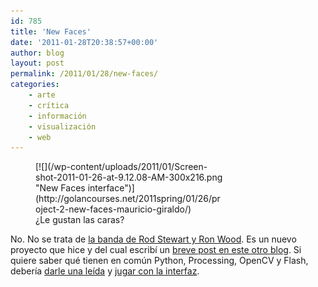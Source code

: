 ```yaml
---
id: 785
title: 'New Faces'
date: '2011-01-28T20:38:57+00:00'
author: blog
layout: post
permalink: /2011/01/28/new-faces/
categories:
    - arte
    - crítica
    - información
    - visualización
    - web
---
```


<figure aria-describedby="caption-attachment-786" class="wp-caption alignnone" id="attachment_786" style="width: 300px">[![](/wp-content/uploads/2011/01/Screen-shot-2011-01-26-at-9.12.08-AM-300x216.png "New Faces interface")](http://golancourses.net/2011spring/01/26/project-2-new-faces-mauricio-giraldo/)<figcaption class="wp-caption-text" id="caption-attachment-786">¿Le gustan las caras?</figcaption></figure>

No. No se trata de [la banda de Rod Stewart y Ron Wood](http://en.wikipedia.org/wiki/Faces_(band)). Es un nuevo proyecto que hice y del cual escribí un [breve post en este otro blog](http://golancourses.net/2011spring/01/26/project-2-new-faces-mauricio-giraldo/). Si quiere saber qué tienen en común Python, Processing, OpenCV y Flash, debería [darle una leída](http://golancourses.net/2011spring/01/26/project-2-new-faces-mauricio-giraldo/) y [jugar con la interfaz](http://www.mauriciogiraldo.com/lab/newfaces/).